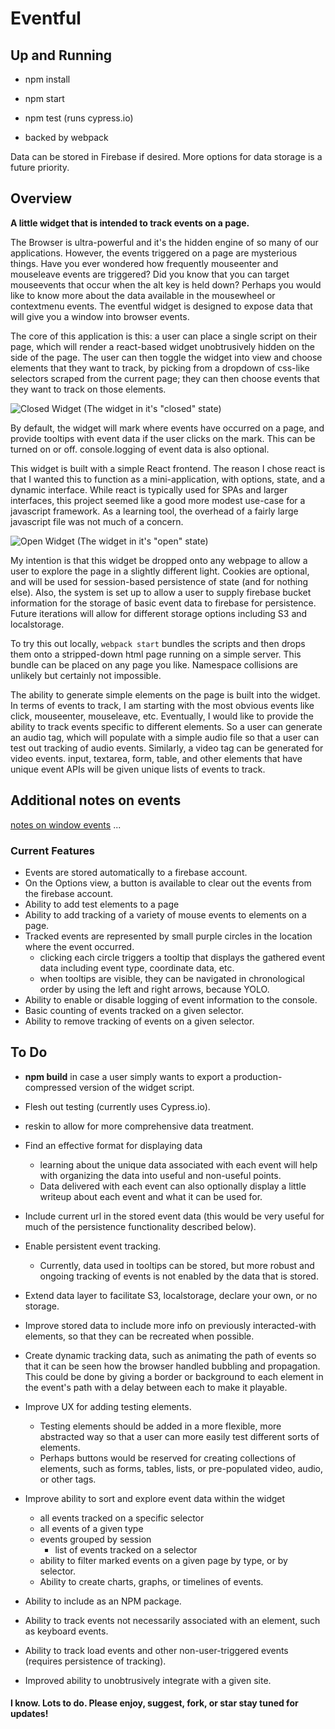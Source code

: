# Eventful

## Up and Running
* npm install
* npm start

* npm test (runs cypress.io)

* backed by webpack

Data can be stored in Firebase if desired. More options for data storage is a future priority.

## Overview

__A little widget that is intended to track events on a page.__

The Browser is ultra-powerful and it's the hidden engine of so many of our applications. However, the events triggered on a page are mysterious things. Have you ever wondered how frequently mouseenter and mouseleave events are triggered? Did you know that you can target mouseevents that occur when the alt key is held down? Perhaps you would like to know more about the data available in the mousewheel or contextmenu events. The eventful widget is designed to expose data that will give you a window into browser events.

The core of this application is this: a user can place a single script on their page, which will render a react-based widget unobtrusively hidden on the side of the page. The user can then toggle the widget into view and choose elements that they want to track, by picking from a dropdown of css-like selectors scraped from the current page; they can then choose events that they want to track on those elements.

![Closed Widget](https://user-images.githubusercontent.com/1385995/41009827-55516d38-68e8-11e8-8b6c-2cda4f01a2f8.png)
(The widget in it's "closed" state)

By default, the widget will mark where events have occurred on a page, and provide tooltips with event data if the user clicks on the mark. This can be turned on or off. console.logging of event data is also optional.

This widget is built with a simple React frontend. The reason I chose react is that I wanted this to function as a mini-application, with options, state, and a dynamic interface. While react is typically used for SPAs and larger interfaces, this project seemed like a good more modest use-case for a javascript framework. As a learning tool, the overhead of a fairly large javascript file was not much of a concern.

![Open Widget](https://user-images.githubusercontent.com/1385995/41009833-5933c4be-68e8-11e8-9d55-931c2cf90abc.png)
(The widget in it's "open" state)

My intention is that this widget be dropped onto any webpage to allow a user to explore the page in a slightly different light. Cookies are optional, and will be used for session-based persistence of state (and for nothing else). Also, the system is set up to allow a user to supply firebase bucket information for the storage of basic event data to firebase for persistence. Future iterations will allow for different storage options including S3 and localstorage.

To try this out locally, `webpack start` bundles the scripts and then drops them onto a stripped-down html page running on a simple server. This bundle can be placed on any page you like. Namespace collisions are unlikely but certainly not impossible.

The ability to generate simple elements on the page is built into the widget. In terms of events to track, I am starting with the most obvious events like click, mouseenter, mouseleave, etc. Eventually, I would like to provide the ability to track events specific to different elements. So a user can generate an audio tag, which will populate with a simple audio file so that a user can test out tracking of audio events. Similarly, a video tag can be generated for video events. input, textarea, form, table, and other elements that have unique event APIs will be given unique lists of events to track.

## Additional notes on events
[notes on window events](./docs/events-notes.md)
...

### Current Features
- Events are stored automatically to a firebase account.
- On the Options view, a button is available to clear out the events from the firebase account.
- Ability to add test elements to a page
- Ability to add tracking of a variety of mouse events to elements on a page.
- Tracked events are represented by small purple circles in the location where the event occurred.
  - clicking each circle triggers a tooltip that displays the gathered event data including event type, coordinate data, etc.
  - when tooltips are visible, they can be navigated in chronological order by using the left and right arrows, because YOLO.
- Ability to enable or disable logging of event information to the console.
- Basic counting of events tracked on a given selector.
- Ability to remove tracking of events on a given selector.

## To Do
- __npm build__ in case a user simply wants to export a production-compressed version of the widget script.
- Flesh out testing (currently uses Cypress.io).
- reskin to allow for more comprehensive data treatment.
- Find an effective format for displaying data
  - learning about the unique data associated with each event will help with organizing the data into useful and non-useful points.
  - Data delivered with each event can also optionally display a little writeup about each event and what it can be used for.

- Include current url in the stored event data (this would be very useful for much of the persistence functionality described below).

- Enable persistent event tracking.
  - Currently, data used in tooltips can be stored, but more robust and ongoing tracking of events is not enabled by the data that is stored.

- Extend data layer to facilitate S3, localstorage, declare your own, or no storage.
- Improve stored data to include more info on previously interacted-with elements, so that they can be recreated when possible.

- Create dynamic tracking data, such as animating the path of events so that it can be seen how the browser handled bubbling and propagation. This could be done by giving a border or background to each element in the event's path with a delay between each to make it playable.

- Improve UX for adding testing elements.
  - Testing elements should be added in a more flexible, more abstracted way so that a user can more easily test different sorts of elements.
  - Perhaps buttons would be reserved for creating collections of elements, such as forms, tables, lists, or pre-populated video, audio, or other tags.

- Improve ability to sort and explore event data within the widget
  - all events tracked on a specific selector
  - all events of a given type
  - events grouped by session
    - list of events tracked on a selector
  - ability to filter marked events on a given page by type, or by selector.
  - Ability to create charts, graphs, or timelines of events.

- Ability to include as an NPM package.

- Ability to track events not necessarily associated with an element, such as keyboard events.
- Ability to track load events and other non-user-triggered events (requires persistence of tracking).

- Improved ability to unobtrusively integrate with a given site.

#### I know. Lots to do. Please enjoy, suggest, fork, or star stay tuned for updates!
